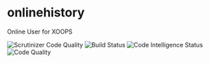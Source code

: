 # onlinehistory
Online User for XOOPS

<img src="https://scrutinizer-ci.com/g/alfredsx/onlinehistory/badges/quality-score.png?b=master" alt="Scrutinizer Code Quality" /> 
<img src="https://scrutinizer-ci.com/g/alfredsx/onlinehistory/badges/build.png?b=master" alt="Build Status" /> 
<img src="https://scrutinizer-ci.com/g/alfredsx/onlinehistory/badges/code-intelligence.svg?b=master" alt="Code Intelligence Status" />
<img src="https://api.codacy.com/project/badge/Grade/a6ed0cc421524d0bb15eb0857508d912" alt="Code Quality" />
